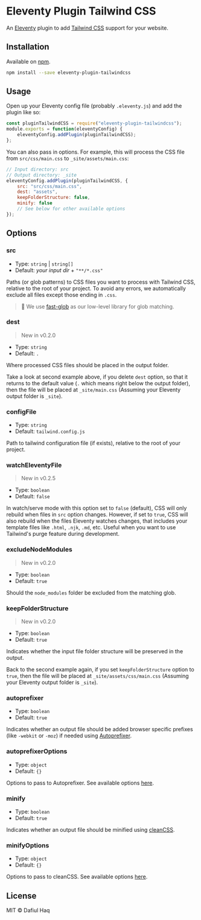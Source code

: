 # Eleventy Plugin Tailwind CSS
An [Eleventy](https://www.11ty.dev/) plugin to add [Tailwind CSS](https://tailwindcss.com/) support for your website.

## Installation
Available on [npm](https://www.npmjs.com/package/eleventy-plugin-tailwindcss).

```bash
npm install --save eleventy-plugin-tailwindcss
```

## Usage
Open up your Eleventy config file (probably `.eleventy.js`) and add the plugin like so:

```javascript
const pluginTailwindCSS = require("eleventy-plugin-tailwindcss");
module.exports = function(eleventyConfig) {
    eleventyConfig.addPlugin(pluginTailwindCSS);
};
```

You can also pass in options. For example, this will process the CSS file from `src/css/main.css` to `_site/assets/main.css`:
```javascript
// Input directory: src
// Output directory: _site
eleventyConfig.addPlugin(pluginTailwindCSS, {
    src: "src/css/main.css",
    dest: "assets",
    keepFolderStructure: false,
    minify: false
    // See below for other available options
});
```

## Options

### src
* Type: `string` | `string[]`
* Default:  *your input dir* + `"**/*.css"`

Paths (or glob patterns) to CSS files you want to process with Tailwind CSS, relative to the root of your project. To avoid any errors, we automatically exclude all files except those ending in `.css`.

> :book: We use [fast-glob](https://www.npmjs.com/package/fast-glob) as our low-level library for glob matching.

### dest
> New in v0.2.0
* Type: `string`
* Default: `.`

Where processed CSS files should be placed in the output folder.

Take a look at second example above, if you delete `dest` option, so that it returns to the default value (`.` which means right below the output folder), then the file will be placed at `_site/main.css` (Assuming your Eleventy output folder is `_site`).

### configFile
* Type: `string`
* Default: `tailwind.config.js`

Path to tailwind configuration file (if exists), relative to the root of your project.

### watchEleventyFile
> New in v0.2.5
* Type: `boolean`
* Default: `false`

In watch/serve mode with this option set to `false` (default), CSS will only rebuild when files in `src` option changes. However, if set to `true`, CSS will also rebuild when the files Eleventy watches changes, that includes your template files like `.html`, `.njk`, `.md`, etc. Useful when you want to use Tailwind's purge feature during development.

### excludeNodeModules
> New in v0.2.0
* Type: `boolean`
* Default: `true`

Should the `node_modules` folder be excluded from the matching glob.

### keepFolderStructure
> New in v0.2.0
* Type: `boolean`
* Default: `true`

Indicates whether the input file folder structure will be preserved in the output.

Back to the second example again, if you set `keepFolderStructure` option to `true`, then the file will be placed at `_site/assets/css/main.css` (Assuming your Eleventy output folder is `_site`).

### autoprefixer
* Type: `boolean`
* Default: `true`

Indicates whether an output file should be added browser specific prefixes (like `-webkit` or `-moz`) if needed using [Autoprefixer](https://www.npmjs.com/package/autoprefixer).

### autoprefixerOptions
* Type: `object`
* Default: `{}`

Options to pass to Autoprefixer. See available options [here](https://github.com/postcss/autoprefixer#options).

### minify
* Type: `boolean`
* Default: `true`

Indicates whether an output file should be minified using [cleanCSS](https://www.npmjs.com/package/clean-css).

### minifyOptions
* Type: `object`
* Default: `{}`

Options to pass to cleanCSS. See available options [here](https://github.com/jakubpawlowicz/clean-css/tree/v4.2.1#constructor-options).

## License
MIT © Dafiul Haq